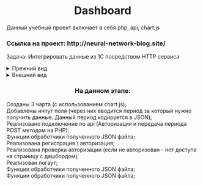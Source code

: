 
<h1 align="center">Dashboard</h1>
Данный учебный проект включает в себя php, api, chart.js

<h3>Ссылка на проект: http://neural-network-blog.site/ </h3>


Задача: Интегрировать данные из 1С посредством HTTP сервиса
<details> 
<summary> Прежний вид </summary>
<img src="https://user-images.githubusercontent.com/65172872/230791161-a8f6955e-d5b2-497e-a438-1fa81b24ac46.png">
</details>
<details> 
<summary> Внешний вид </summary>
<img src="https://user-images.githubusercontent.com/65172872/231189991-6e7f017e-7209-4ddd-88f4-bf155dbc4af1.png">
<img src="https://user-images.githubusercontent.com/65172872/231190750-1b76991f-c655-4bbf-a57d-e03ed10eae16.png">
<img src="https://user-images.githubusercontent.com/65172872/231191082-fd1ede61-1bbf-4638-877c-d0c4d914652a.png">
</details> 

<h3 align="center">На данном этапе:</h3>
<summary>Созданы 3 чарта (с использованием chart.js);</summary>
<summary>Добавлены инпут поля (через них вводится период за который нужно получить данные. Данный период кодируется в JSON);</summary>
<summary>Реализовано подключение по api (Авторизация и передача периода POST методом на PHP);</summary>
<summary>Функции обработчики полученного JSON файла;</summary>
<summary>Реализована регистрация \ авторизация;</summary>
<summary>Реализована проверка авторизации (если не авторизован - нет доступа на страницу с дашбордом);</summary>
<summary>Реализован логаут;</summary>
<summary>Функции обработчики полученного JSON файла;</summary>
<summary>Функции обработчики полученного JSON файла;</summary>


